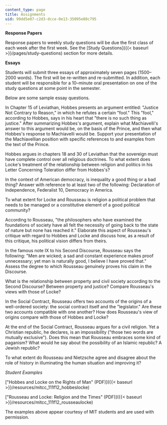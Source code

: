 ```yaml
---
content_type: page
title: Assignments
uid: 99dd5e07-c2d3-dcce-0e13-35095e80c795
---
```


**Response Papers**

Response papers to weekly study questions will be due the first class of each week after the first week. See the [Study Questions]({{< baseurl >}}/pages/study-questions) section for more details.

**Essays**

Students will submit three essays of approximately seven pages (1500–2000 words). The first will be re-written and re-submitted. In addition, each student will be responsible for a 10–minute oral presentation on one of the study questions at some point in the semester.

Below are some sample essay questions.

In Chapter 15 of Leviathan, Hobbes presents an argument entitled: "Justice Not Contrary to Reason," in which he refutes a certain "fool." This "fool," according to Hobbes, says in his heart that "there is no such thing as justice." After summarizing Hobbes's argument, explain what Machiavelli's answer to this argument would be, on the basis of the Prince, and then what Hobbes's response to Machiavelli would be. Support your presentation of the Machiavellian position with specific references to and examples from the text of the Prince.

Hobbes argues in chapters 18 and 30 of Leviathan that the sovereign must have complete control over all religious doctrines. To what extent does Locke's treatment of the relationship between religion and politics in his Letter Concerning Toleration differ from Hobbes's?

In the context of American democracy, is inequality a good thing or a bad thing? Answer with reference to at least two of the following: Declaration of Independence, Federalist 10, Democracy in America.

To what extent for Locke and Rousseau is religion a political problem that needs to be managed or a constitutive element of a good political community?

According to Rousseau, "the philosophers who have examined the foundations of society have all felt the necessity of going back to the state of nature but none has reached it." Elaborate this aspect of Rousseau's critique with regard to Hobbes and Locke and discuss how, as a result of this critique, his political vision differs from theirs.

In the famous note IX to his Second Discourse, Rousseau says the following: "Men are wicked; a sad and constant experience makes proof unnecessary; yet man is naturally good, I believe I have proved that." Assess the degree to which Rousseau genuinely proves his claim in the Discourse.

What is the relationship between property and civil society according to the Second Discourse? Between property and justice? Compare Rousseau's views with those of Locke?

In the Social Contract, Rousseau offers two accounts of the origins of a well-ordered society: the social contract itself and the "legislator." Are these two accounts compatible with one another? How does Rousseau's view of origins compare with those of Hobbes and Locke?

At the end of the Social Contract, Rousseau argues for a civil religion. Yet a Christian republic, he declares, is an impossibility ("those two words are mutually exclusive"). Does this mean that Rousseau embraces some kind of paganism? What would he say about the possibility of an Islamic republic? A Jewish republic?

To what extent do Rousseau and Nietzsche agree and disagree about the role of history in illuminating the human situation and improving it?

_Student Examples_

["Hobbes and Locke on the Rights of Man" (PDF)]({{< baseurl >}}/resources/mitcc_111f12_hobbeslocke)

["Rousseau and Locke: Religion and the Times" (PDF)]({{< baseurl >}}/resources/mitcc_111f12_rousseaulocke)

The examples above appear courtesy of MIT students and are used with permission.
